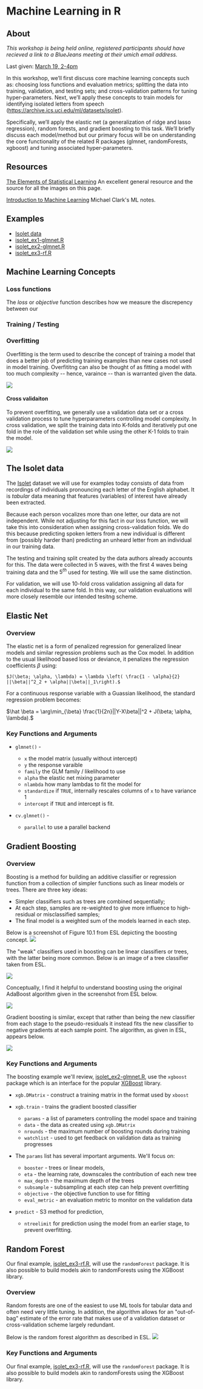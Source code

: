 # Machine Learning in R

## About

*This workshop is being held online, registered participants should
have recieved a link to a BlueJeans meeting at their umich email address.*

Last given: [March 19, 2-4pm](https://ttc.iss.lsa.umich.edu/ttc/sessions/machine-learning-in-r/)

In this workshop, we’ll first discuss core machine learning concepts such as: choosing loss functions and evaluation metrics; splitting the data into training, validation, and testing sets; and cross-validation patterns for tuning hyper-parameters. Next, we’ll apply these concepts to train models for identifying isolated letters from speech (https://archive.ics.uci.edu/ml/datasets/isolet).

Specifically, we’ll apply the elastic net (a generalization of ridge and lasso regression), random forests, and gradient boosting to this task.  We’ll briefly discuss each model/method but our primary focus will be on understanding the core functionality of the related R packages (glmnet, randomForests, xgboost) and tuning associated hyper-parameters.

## Resources

[The Elements of Statistical Learning](https://web.stanford.edu/~hastie/ElemStatLearn/)
An excellent general resource and the source for all the images on this page. 

[Introduction to Machine Learning](https://m-clark.github.io/introduction-to-machine-learning/)
Michael Clark's ML notes.

## Examples

+ [Isolet data](https://archive.ics.uci.edu/ml/machine-learning-databases/isolet/)
+ [isolet_ex1-glmnet.R](./isolet_ex1-glmnet.R)
+ [isolet_ex2-glmnet.R](./isolet_ex2-xgboost.R)
+ [isolet_ex3-rf.R](./isolet_ex3-rf.R)

## Machine Learning Concepts

### Loss functions

The *loss* or *objective* function describes how we measure the discrepency between our

### Training / Testing

### Overfitting

Overfitting is the term used to describe the concept of training a model that does a better
job of predicting training examples than new cases not used in model training. Overfititng
can also be thought of as fitting a model with too much complexity -- hence, varaince -- than
is warranted given the data.

![](./training-error.png)

#### Cross validaiton

To prevent overfitting,	we generally use a validation data set or a cross validation 
process to tune hyperparameters controlling model complexity. In cross validation, we
split the training data into K-folds and iteratively put one fold in the role of the 
validation set while using the other K-1 folds to train the model. 

![](./cross-validation.png) 

## The Isolet data

The [Isolet](https://archive.ics.uci.edu/ml/machine-learning-databases/isolet/)
dataset we will use for examples today consists of data from recordings of
individuals pronouncing each letter of the English alphabet. It is *tabular*
data meaning that features (variables) of interest have already been extracted.

Because each person vocalizes more than one letter, our data are not independent.
While not adjusting for this fact in our loss function, we will take this into
consideration when assigning cross-validation folds. We do this because predicting
spoken letters from a new individual is different from (possibly harder than)
predicting an unheard letter from an individual in our training data.

The testing and training split created by the data authors already accounts for
this. The data were collected in 5 waves, with the first 4 waves being training
data and the $5^{th}$ used for testing.  We will use the same distinction.

For validation, we will use 10-fold cross validation assigning all data for each
individual to the same fold. In this way, our validation evaluations will more closely
resemble our intended tesitng scheme. 

## Elastic Net

### Overview
The elastic net is a form of penalized regression for generalized linear models
and similar regression problems such as the Cox model. In addition to the usual
likelihood based loss or deviance, it penalizes the regression coefficients $\beta$
using:

```
$J(\beta; \alpha, \lambda) = \lambda \left( \frac{1 - \alpha}{2} ||\beta||^2_2 + \alpha||\beta||_1\right).$
```

For a continuous response variable with a Guassian likelihood, the standard regression
problem becomes:

$\hat \beta = \arg\min_{\beta} \frac{1}{2n}||Y-X\beta||^2 + J(\beta; \alpha, \lambda).$

### Key Functions and Arguments

+ `glmnet()` -
  - `x` the model matrix (usually without intercept) 
  - `y` the response varaible
  - `family` the GLM family / likelihood to use
  - `alpha` the elastic net mixing parameter
  - `nlambda` how many lambdas to fit the model for
  - `standardize` if `TRUE`, internally rescales columns of `x` to have variance 1
  - `intercept` if `TRUE` and intercept is fit. 
  
+ `cv.glmnet()` -
  - `parallel` to use a parallel backend

## Gradient Boosting

### Overview

Boosting is a method for building an additive classifier or regression function from
a collection of simpler functions such as linear models or trees.  There are three
key ideas:

+ Simpler classifiers such as trees are combined sequentially;
+ At each step, samples are re-weighted to give more influence to high-residual or
misclassified samples;
+ The final model is a weighted sum of the models learned in each step. 

Below is a screenshot of Figure 10.1 from ESL depicting the boosting concept.
![](./img/boosting.png)

The "weak" classifiers used in boosting can be linear classifiers or trees, with
the latter being more common. Below is an image of a tree classifier taken from ESL.

![](./img/Trees.png)

Conceptually, I find it helpful to understand boosting using the original AdaBoost 
algorithm given in the screenshot from ESL below.

![](./img/adaboost.png)

Gradient boosting is similar, except that rather than being the new classifier from each
stage to the pseudo-residuals it instead fits the new classifier to negative gradients
at each sample point. The algorithm, as given in ESL, appears below.

![](./img/gradientboosting.png)

### Key Functions and Arguments

The boosting example we'll review, [isolet_ex2-glmnet.R](./isolet_ex2-xgboost.R), 
use the `xgboost` package which is an interface for the popular 
[XGBoost](https://xgboost.readthedocs.io/en/latest/) library. 

+ `xgb.DMatrix` - construct a training matrix in the format used by `xboost`
+ `xgb.train` - trains the gradient boosted classifier
  - `params` - a list of parameters controlling the model space and training
  - `data` - the data as created using `xgb.DMatrix`
  - `nrounds` - the maximum number of boosting rounds during training
  - `watchlist` - used to get feedback on validation data as training progresses
+ The `params` list has several important arguments. We'll focus on:
  - `booster` - trees or linear models,
  - `eta` - the learning rate, downscales the contribution of each new tree
  - `max_depth` - the maximum depth of the trees
  - `subsample` - subsampling at each step can help prevent overfitting
  - `objective` - the objective function to use for fitting
  - `eval_metric` - an evaluation metric to monitor on the validation data

+ `predict` - S3 method for prediction,
  - `ntreelimit` for prediction using the model from an earlier stage, to prevent overfitting.

## Random Forest

Our final example, [isolet_ex3-rf.R](./isolet_ex3-rf.R), will use the `randomForest` package.
It is also possible to build models akin to randomForests using the XGBoost library.

### Overview

Random forests are one of the easiest to use ML tools for tabular data and
often need very little tuning. In addition, the algorithm allows for an
"out-of-bag" estimate of the error rate that makes use of a validation
dataset or cross-validation scheme largely redundant.

Below is the random forest algorithm as described in ESL.
![](./img/rf-algo.png)

### Key Functions and Arguments

Our final example, [isolet_ex3-rf.R](./isolet_ex3-rf.R), will use the `randomForest` package.
It is also possible to build models akin to randomForests using	the XGBoost library.



